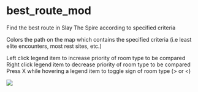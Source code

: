 # best_route_mod
Find the best route in Slay The Spire according to specified criteria

Colors the path on the map which contains the specified criteria (i.e least elite encounters, most rest sites, etc.)

Left click legend item to increase priority of room type to be compared
Right click legend item to decrease priority of room type to be compared
Press X while hovering a legend item to toggle sign of room type (> or <)

![](https://i.imgur.com/DsEg34q.png)
